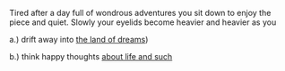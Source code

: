 Tired after a day full of wondrous adventures you sit down to enjoy the piece and quiet. Slowly your eyelids become heavier and heavier as you

a.) drift away into [the land of dreams](http://www.go2sleep.be/))

b.) think happy thoughts [about life and such](http://thenicestplaceontheinter.net/)